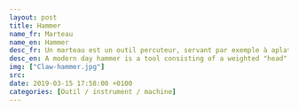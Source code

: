 ```yaml
---
layout: post
title: Hammer
name_fr: Marteau
name_en: Hammer
desc_fr: Un marteau est un outil percuteur, servant par exemple à aplatir un morceau de fer ou à enfoncer un clou.
desc_en: A modern day hammer is a tool consisting of a weighted "head" fixed to a long handle that is swung to deliver an impact to a small area of an object.
img: ["Claw-hammer.jpg"]
src: 
date: 2019-03-15 17:58:00 +0100
categories: [Outil / instrument / machine]
---
```

